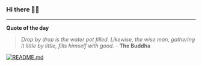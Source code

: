 ### Hi there 👋🏻


---

**Quote of the day**

> *Drop by drop is the water pot filled. Likewise, the wise man, gathering it little by little, fills himself with good.* - **The Buddha** 

[![README.md](https://github.com/marcolovazzano/marcolovazzano/actions/workflows/readme.yml/badge.svg?branch=main)](https://github.com/marcolovazzano/marcolovazzano/actions/workflows/readme.yml)

